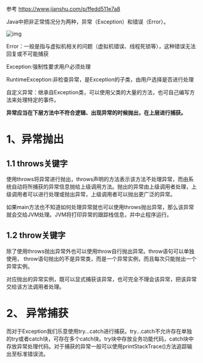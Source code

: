 参考 https://www.jianshu.com/p/ffedd511e7a8

Java中把非正常情况分为两种，异常（Exception）和错误（Error）。

![img](https://gitee.com/sgkurisu/pic-go/raw/master/picture2/202203171956845.webp)

Error：一般是指与虚拟机相关的问题（虚拟机错误、线程死锁等），这种错误无法回复或不可能捕获

Exception:强制性要求用户必须处理

RuntimeException:非检查异常，是Exception的子类，由用户选择是否进行处理

自定义异常：继承自Exception类，可以使用父类的大量的方法，也可自己编写方法来处理特定的事件。

**异常应当在下层方法中不符合逻辑、出现异常的时候抛出，在上层进行捕获。**

# 1、异常抛出

## 1.1  throws关键字

使用throws将异常进行抛出，throws声明的方法表示该方法不处理异常，而由系统自动将所捕获的异常信息抛给上级调用方法。抛出的异常由上级调用者处理，上级调用者可以进行处理或抛出异常，上级调用者可以抛出更广泛的异常。

如果main方法也不知道如何处理异常就也可以使用throws抛出异常，那么该异常就会交给JVM处理。JVM将打印异常的跟踪栈信息，并中止程序运行。

## 1.2 throw关键字

除了使用throws抛出异常外也可以使用throw自行抛出异常。throw语句可以单独使用， throw语句抛出的不是异常类，而是一个异常实例，而且每次只能抛出一个异常实例。

对应抛出的异常实例，既可以显式捕获该异常，也可完全不理会该异常，把该异常交给该方法调用者处理。

# 2、 异常捕获

而对于Exception我们乐意使用try...catch进行捕获。try...catch不允许存在单独的try或者catch块，可存在多个catch块。try块中存放业务功能代码，catch块中存放异常处理代码。对于捕获的异常一般可以使用printStackTrace()方法追踪输出至标准错误流。
